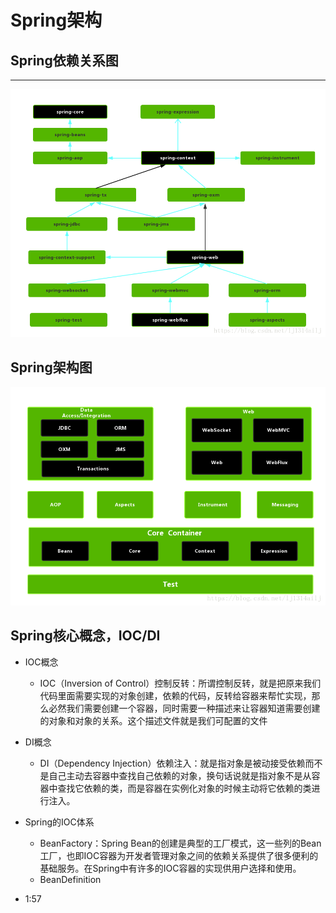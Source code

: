 # Spring架构
## Spring依赖关系图
-------
![spring5模块依赖图](./images/spring5依赖图.png 'spring模块依赖图')
##  Spring架构图
![spring架构图](./images/spring5架构图.png 'spring架构图')

##  Spring核心概念，IOC/DI
+   IOC概念
    +   IOC（Inversion of Control）控制反转：所谓控制反转，就是把原来我们代码里面需要实现的对象创建，依赖的代码，反转给容器来帮忙实现，那么必然我们需要创建一个容器，同时需要一种描述来让容器知道需要创建的对象和对象的关系。这个描述文件就是我们可配置的文件
+   DI概念
    +   DI（Dependency Injection）依赖注入：就是指对象是被动接受依赖而不是自己主动去容器中查找自己依赖的对象，换句话说就是指对象不是从容器中查找它依赖的类，而是容器在实例化对象的时候主动将它依赖的类进行注入。
+ Spring的IOC体系
    +   BeanFactory：Spring Bean的创建是典型的工厂模式，这一些列的Bean工厂，也即IOC容器为开发者管理对象之间的依赖关系提供了很多便利的基础服务。在Spring中有许多的IOC容器的实现供用户选择和使用。
    +   BeanDefinition
    
+   1:57